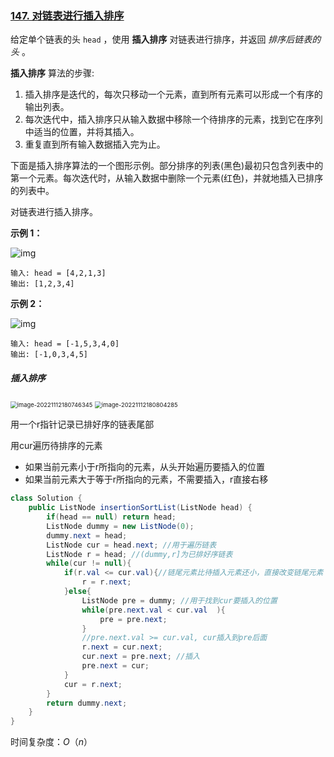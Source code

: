 ### [147. 对链表进行插入排序](https://leetcode.cn/problems/insertion-sort-list/)

给定单个链表的头 `head` ，使用 **插入排序** 对链表进行排序，并返回 *排序后链表的头* 。

**插入排序** 算法的步骤:

1. 插入排序是迭代的，每次只移动一个元素，直到所有元素可以形成一个有序的输出列表。
2. 每次迭代中，插入排序只从输入数据中移除一个待排序的元素，找到它在序列中适当的位置，并将其插入。
3. 重复直到所有输入数据插入完为止。

下面是插入排序算法的一个图形示例。部分排序的列表(黑色)最初只包含列表中的第一个元素。每次迭代时，从输入数据中删除一个元素(红色)，并就地插入已排序的列表中。

对链表进行插入排序。

 

**示例 1：**

![img](https://assets.leetcode.com/uploads/2021/03/04/sort1linked-list.jpg)

```
输入: head = [4,2,1,3]
输出: [1,2,3,4]
```

**示例 2：**

![img](https://assets.leetcode.com/uploads/2021/03/04/sort2linked-list.jpg)

```
输入: head = [-1,5,3,4,0]
输出: [-1,0,3,4,5]
```





##### 插入排序

<img src="https://palepics.oss-cn-guangzhou.aliyuncs.com/img/image-20221112180746345.png" alt="image-20221112180746345" style="zoom:67%;" />



<img src="https://palepics.oss-cn-guangzhou.aliyuncs.com/img/image-20221112180804285.png" alt="image-20221112180804285" style="zoom:67%;" />

用一个r指针记录已排好序的链表尾部

用cur遍历待排序的元素

- 如果当前元素小于r所指向的元素，从头开始遍历要插入的位置
- 如果当前元素大于等于r所指向的元素，不需要插入，r直接右移





```java
class Solution {
    public ListNode insertionSortList(ListNode head) {
        if(head == null) return head;
        ListNode dummy = new ListNode(0);
        dummy.next = head;
        ListNode cur = head.next; //用于遍历链表
        ListNode r = head; //(dummy,r]为已排好序链表
        while(cur != null){
            if(r.val <= cur.val){//链尾元素比待插入元素还小，直接改变链尾元素
                r = r.next;
            }else{
                ListNode pre = dummy; //用于找到cur要插入的位置
                while(pre.next.val < cur.val  ){
                    pre = pre.next;
                }
                //pre.next.val >= cur.val, cur插入到pre后面
                r.next = cur.next;
                cur.next = pre.next; //插入
                pre.next = cur;
            }
            cur = r.next;   
        }
        return dummy.next;
    }
}
```

时间复杂度：$O（n）$